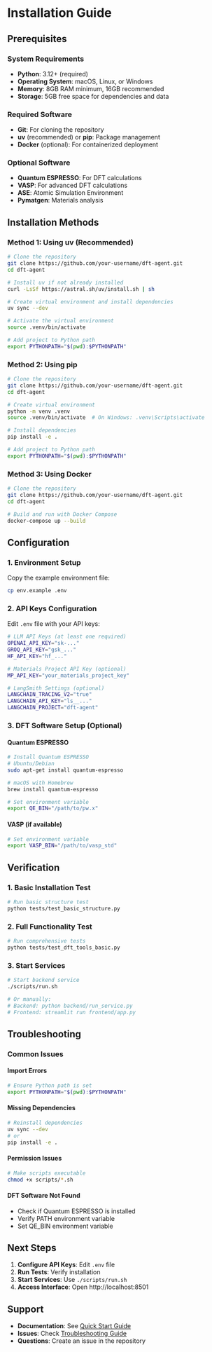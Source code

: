 # Installation Guide

## Prerequisites

### System Requirements
- **Python**: 3.12+ (required)
- **Operating System**: macOS, Linux, or Windows
- **Memory**: 8GB RAM minimum, 16GB recommended
- **Storage**: 5GB free space for dependencies and data

### Required Software
- **Git**: For cloning the repository
- **uv** (recommended) or **pip**: Package management
- **Docker** (optional): For containerized deployment

### Optional Software
- **Quantum ESPRESSO**: For DFT calculations
- **VASP**: For advanced DFT calculations
- **ASE**: Atomic Simulation Environment
- **Pymatgen**: Materials analysis

## Installation Methods

### Method 1: Using uv (Recommended)

```bash
# Clone the repository
git clone https://github.com/your-username/dft-agent.git
cd dft-agent

# Install uv if not already installed
curl -LsSf https://astral.sh/uv/install.sh | sh

# Create virtual environment and install dependencies
uv sync --dev

# Activate the virtual environment
source .venv/bin/activate

# Add project to Python path
export PYTHONPATH="$(pwd):$PYTHONPATH"
```

### Method 2: Using pip

```bash
# Clone the repository
git clone https://github.com/your-username/dft-agent.git
cd dft-agent

# Create virtual environment
python -m venv .venv
source .venv/bin/activate  # On Windows: .venv\Scripts\activate

# Install dependencies
pip install -e .

# Add project to Python path
export PYTHONPATH="$(pwd):$PYTHONPATH"
```

### Method 3: Using Docker

```bash
# Clone the repository
git clone https://github.com/your-username/dft-agent.git
cd dft-agent

# Build and run with Docker Compose
docker-compose up --build
```

## Configuration

### 1. Environment Setup

Copy the example environment file:
```bash
cp env.example .env
```

### 2. API Keys Configuration

Edit `.env` file with your API keys:

```bash
# LLM API Keys (at least one required)
OPENAI_API_KEY="sk-..."
GROQ_API_KEY="gsk_..."
HF_API_KEY="hf_..."

# Materials Project API Key (optional)
MP_API_KEY="your_materials_project_key"

# LangSmith Settings (optional)
LANGCHAIN_TRACING_V2="true"
LANGCHAIN_API_KEY="ls__..."
LANGCHAIN_PROJECT="dft-agent"
```

### 3. DFT Software Setup (Optional)

#### Quantum ESPRESSO
```bash
# Install Quantum ESPRESSO
# Ubuntu/Debian
sudo apt-get install quantum-espresso

# macOS with Homebrew
brew install quantum-espresso

# Set environment variable
export QE_BIN="/path/to/pw.x"
```

#### VASP (if available)
```bash
# Set environment variable
export VASP_BIN="/path/to/vasp_std"
```

## Verification

### 1. Basic Installation Test
```bash
# Run basic structure test
python tests/test_basic_structure.py
```

### 2. Full Functionality Test
```bash
# Run comprehensive tests
python tests/test_dft_tools_basic.py
```

### 3. Start Services
```bash
# Start backend service
./scripts/run.sh

# Or manually:
# Backend: python backend/run_service.py
# Frontend: streamlit run frontend/app.py
```

## Troubleshooting

### Common Issues

#### Import Errors
```bash
# Ensure Python path is set
export PYTHONPATH="$(pwd):$PYTHONPATH"
```

#### Missing Dependencies
```bash
# Reinstall dependencies
uv sync --dev
# or
pip install -e .
```

#### Permission Issues
```bash
# Make scripts executable
chmod +x scripts/*.sh
```

#### DFT Software Not Found
- Check if Quantum ESPRESSO is installed
- Verify PATH environment variable
- Set QE_BIN environment variable

## Next Steps

1. **Configure API Keys**: Edit `.env` file
2. **Run Tests**: Verify installation
3. **Start Services**: Use `./scripts/run.sh`
4. **Access Interface**: Open http://localhost:8501

## Support

- **Documentation**: See [Quick Start Guide](quickstart.md)
- **Issues**: Check [Troubleshooting Guide](troubleshooting.md)
- **Questions**: Create an issue in the repository
